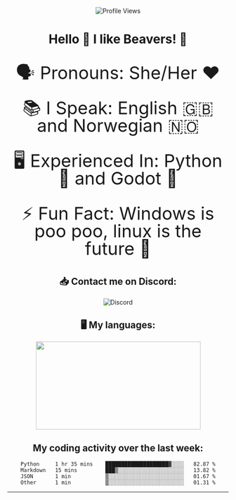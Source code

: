 <p align="center"> <img src="https://komarev.com/ghpvc/?username=JustTemmie" alt="Profile Views" /> </p>  
<h1 align=center>
Hello 👋 I like Beavers! 🦫
</h1>
<p align=center style="line-height:1;font-size:40px;">🗣️ Pronouns: She/Her ❤️</p>
<p align=center style="line-height:1;font-size:40px;">📚 I Speak: English 🇬🇧 and Norwegian 🇳🇴</p>
<p align=center style="line-height:1;font-size:40px;">🖥️ Experienced In: Python 🐍 and Godot 🤖 </p>
<p align=center style="line-height:1;font-size:40px;">⚡ Fun Fact: Windows is poo poo, linux is the future 🐧</p>
 </p>

<h2 align=center>
📥 Contact me on Discord:
</h2>  
<div align=center style="text-decoration: none;">
    <p>
            <a href="https://discordapp.com/users/725539745572323409" style="text-decoration: none;">
                <img src="https://img.shields.io/badge/-Discord-2d2d2d?style=for-the-badge&logo=Discord" alt="Discord">
            </a>
       
<!--
            <a href="https://t.me/temmietem" style="text-decoration: none;">
                <img src="https://img.shields.io/badge/-Telegram-ffffff?style=for-the-badge&logo=Telegram" alt="Telegram">
            </a>
--!>
    </p>

<h2 align=center>
🖥️ My languages:
</h2>  

    <p href="https://github-readme-stats.vercel.app/api/top-langs/?username=justtemmie&langs_count=8&layout=compact&title_color=f5a9b8&text_color=ffffff&bg_color=202020&border_radius=10">
        <img align="center" src="https://github-readme-stats.vercel.app/api/top-langs/?username=justtemmie&langs_count=8&layout=compact&title_color=f5a9b8&text_color=ffffff&bg_color=202020&border_radius=10" width="375" height="200">
    </p>


<h2 align=center>
My coding activity over the last week:
</h2>  
<!--START_SECTION:waka-->

```text
Python     1 hr 35 mins    ████████████████████▓░░░░   82.87 %
Markdown   15 mins         ███▒░░░░░░░░░░░░░░░░░░░░░   13.82 %
JSON       1 min           ▒░░░░░░░░░░░░░░░░░░░░░░░░   01.67 %
Other      1 min           ▒░░░░░░░░░░░░░░░░░░░░░░░░   01.31 %
```

<!--END_SECTION:waka-->
     
     
<!--
    <p href="https://github-readme-stats.vercel.app/api?username=justtemmie&bg_color=30,552586,904e95&title_color=fff&text_color=fff&border_radius=10">
        <img align="center" src="https://github-readme-stats.vercel.app/api?username=justtemmie&bg_color=30,552586,904e95&title_color=fff&text_color=fff&border_radius=10" width="525" height="280">
    </p>
--!>
</div>
<hr>

<!--
this readme was based on DiaDemiEmi's own readme
https://github.com/diademiemi

The cards is using Anuraghazra's github-readme-stats 
https://github.com/anuraghazra/github-readme-stats
--!>

